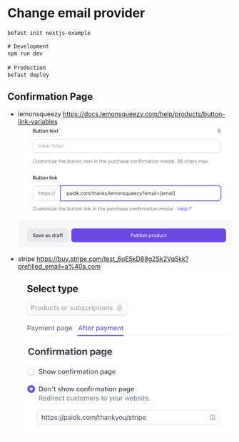 # Change email provider

```
befast init nextjs-example
```

```
# Development
npm run dev

# Production
befast deploy
```

## Confirmation Page

- lemonsqueezy
  https://docs.lemonsqueezy.com/help/products/button-link-variables
  ![Button Link](image.png)

- stripe
  https://buy.stripe.com/test_6oE5kD88g2Sk2Vq5kk?prefilled_email=a%40a.com
  ![After Payment](image-1.png)
